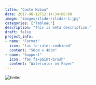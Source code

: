 ```yaml
---
title: "Comte Hibou"
date: 2017-06-12T12:14:34+06:00
image: "images/slider/slider-1.jpg"
categories: ["Tableau"]
description: "This is meta description."
draft: false
project_info:
- name: "Format"
  icon: "fas fa-ruler-combined"
  content: "50cm x 40cm"
- name: "Support"
  icon: "fas fa-paint-brush"
  content: "Watercolor on Paper"
---
```


![heller](/images/portfolio/comte-2.jpg)
